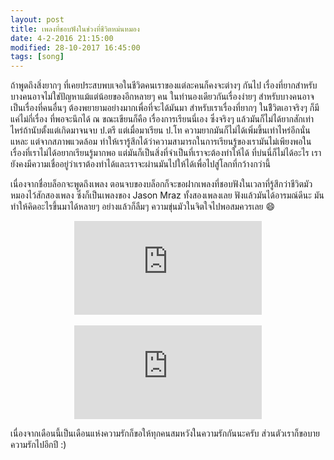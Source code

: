 ```yaml
---
layout: post
title: เพลงที่ชอบฟังในช่วงที่ชีวิตหม่นหมอง
date: 4-2-2016 21:15:00
modified: 28-10-2017 16:45:00
tags: [song]
---
```


ถ้าพูดถึงสิ่งยากๆ ที่เคยประสบพบเจอในชีวิตคนเราของแต่ละคนก็คงจะต่างๆ กันไป เรื่องที่ยากสำหรับบางคนอาจไม่ใช่ปัญหาแม้แต่น้อยของอีกหลายๆ คน ในทำนองเดียวกันเรื่องง่ายๆ สำหรับบางคนอาจเป็นเรื่องที่คนอื่นๆ ต้องพยายามอย่างมากเพื่อที่จะได้มันมา สำหรับเราเรื่องที่ยากๆ ในชีิวิตเอาจริงๆ ก็มีแค่ไม่กี่เรื่อง ที่พอจะนึกได้ ณ ขณะเขียนก็คือ เรื่องการเรียนนี่เอง ซึ่งจริงๆ แล้วมันก็ไม่ได้ยากสักเท่าไหร่ถ้านับตั้งแต่เกิดมาจนจบ ป.ตรี แต่เมื่อมาเรียน ป.โท ความยากมันก็ไม่ได้เพิ่มขึ้นเท่าไหร่อีกนั่นแหละ แต่จากสภาพแวดล้อม ทำให้เรารู้สึกได้ว่าความสามารถในการเรียนรู้ของเรามันไม่เพียงพอในเรื่องที่เราไม่ได้อยากเรียนรู้มากพอ แต่มันก็เป็นสิ่งที่จำเป็นที่เราจะต้องทำให้ได้ ที่บ่นนี่ก็ไม่ได้อะไร เรายังคงมีความเชื่ออยู่ว่าเราต้องทำได้และเราจะผ่านมันไปให้ได้เพื่อไปสู่โลกที่กว้างกว่านี้

เนื่องจากชื่อบล็อกจะพูดถึงเพลง ตอนจบของบล็อกก็จะขอฝากเพลงที่ชอบฟังในเวลาที่รู้สึกว่าชีวิตมัวหมองไว้สักสองเพลง ซึ่งก็เป็นเพลงของ Jason Mraz ทั้งสองเพลงเลย ฟังแล้วมันได้อารมณ์ดีนะ มันทำให้คิดอะไรขึ้นมาได้หลายๆ อย่างแล้วก็ลืมๆ ความขุ่นมัวในจิตใจไปพอสมควรเลย 😄

<center>

<div class="embed-container"><iframe src="https://www.youtube.com/embed/wYwF-IXpbNk" frameborder="0" allowfullscreen></iframe></div>
<br>
<div class="embed-container"><iframe src="https://www.youtube.com/embed/ryZeSZEvcck" frameborder="0" allowfullscreen></iframe></div>

</center>

เนื่องจากเดือนนี้เป็นเดือนแห่งความรักก็ขอให้ทุกคนสมหวังในความรักกันนะครับ ส่วนตัวเราก็ขอบายความรักไปอีกปี :)
